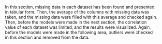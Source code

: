 In this section, missing data in each dataset has been found and presented in tabular form. Then, the average of the columns with missing data was taken, and the missing data were filled with this average and checked again. Then, before the models were made in the next section, the correlation value of each dataset was limited, and the results were visualized. Again, before the models were made in the following area, outliers were checked in this section and removed from the data.
